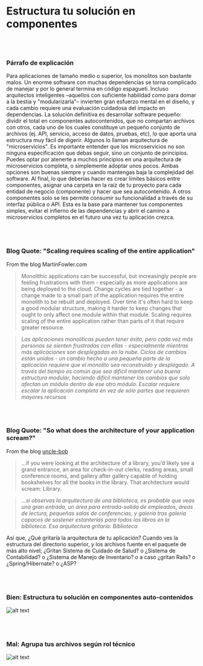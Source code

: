 # Estructura tu solución en componentes

<br/><br/>

### Párrafo de explicación

Para aplicaciones de tamaño medio o superior, los monolitos son bastante malos. Un enorme software con muchas dependencias se torna complicado de manejar y por lo general termina en código espagueti. Incluso arquitectos inteligentes –aquellos con suficiente habilidad como para domar a la bestia y "modularizarla"– invierten gran esfuerzo mental en el diseño, y cada cambio requiere una evaluación cuidadosa del impacto en dependencias. La solución definitiva es desarrollar software pequeño: dividir el total en componentes autocontenidos, que no compartan archivos con otros, cada uno de los cuales constituye un pequeño conjunto de archivos (ej. API, servicio, acceso de datos, pruebas, etc), lo que aporta una estructura muy fácil de digerir. Algunos lo llaman arquitectura de "microservicios". Es importante entender que los microservicios no son ninguna especificación que debas seguir, sino un conjunto de principios. Puedes optar por atenerte a muchos principios en una arquitectura de microservicios completa, o simplemente adoptar unos pocos. Ambas opciones son buenas siempre y cuando mantengas baja la complejidad del software. Al final, lo que deberías hacer es crear límites básicos entre componentes, asignar una carpeta en la raíz de tu proyecto para cada entidad de negocio (componente) y hacer que sea autocontenido. A otros componentes solo se les permite consumir su funcionalidad a través de su interfaz pública o API. Esta es la base para mantener tus componentes simples, evitar el infierno de las dependencias y abrir el camino a microservicios completos en el futuro una vez tu aplicación crezca.

<br/><br/>

### Blog Quote: "Scaling requires scaling of the entire application"

 From the blog MartinFowler.com

> Monolithic applications can be successful, but increasingly people are feeling frustrations with them - especially as more applications are being deployed to the cloud. Change cycles are tied together - a change made to a small part of the application requires the entire monolith to be rebuilt and deployed. Over time it's often hard to keep a good modular structure, making it harder to keep changes that ought to only affect one module within that module. Scaling requires scaling of the entire application rather than parts of it that require greater resource.

> *Las aplicaciones monolíticas pueden tener éxito, pero cada vez más personas se sienten frustradas con ellas - especialmente mientras más aplicaciones son desplegadas en la nube. Ciclos de cambios están unidos - un cambio hecho a una pequeña parte de la aplicación requiere que el monolito sea reconstruido y desplegado. A través del tiempo es común que sea difícil mantener una buena estructura modular, haciendo difícil mantener los cambios que solo afectan un módulo dentro de ese otro módulo. Escalar requiere escalar la aplicación completa en vez de sólo partes que requieren mayores recursos*

<br/><br/>

### Blog Quote: "So what does the architecture of your application scream?"

 From the blog [uncle-bob](https://8thlight.com/blog/uncle-bob/2011/09/30/Screaming-Architecture.html) 

> ...if you were looking at the architecture of a library, you’d likely see a grand entrance, an area for check-in-out clerks, reading areas, small conference rooms, and gallery after gallery capable of holding bookshelves for all the books in the library. That architecture would scream: Library.<br/>

> *...si observas la arquitectura de una biblioteca, es probable que veas una gran entrada, un área para entrada-salida de empleados, áreas de lectura, pequeñas salas de conferencias, y galería tras galería capaces de sostener estanterías para todos los libros en la biblioteca. Esa arquitectura gritaría: Biblioteca*

Así que, ¿Qué gritaría la arquitectura de tu aplicación? Cuando ves la estructura del directorio superior, y los archivos fuente en el paquete de más alto nivel; ¿Gritan Sistema de Cuidado de Salud? o ¿Sistema de Contabilidad? o ¿Sistema de Manejo de Inventario? o a caso ¿gritan Rails? o ¿Spring/Hibernate? o ¿ASP?

<br/><br/>

### Bien: Estructura tu solución en componentes auto-contenidos

![alt text](https://github.com/i0natan/nodebestpractices/blob/master/assets/images/structurebycomponents.PNG "Solución estructurada en componentes")

<br/><br/>

### Mal: Agrupa tus archivos según rol técnico

![alt text](https://github.com/i0natan/nodebestpractices/blob/master/assets/images/structurebyroles.PNG "Solución estructurada según roles técnicos")
